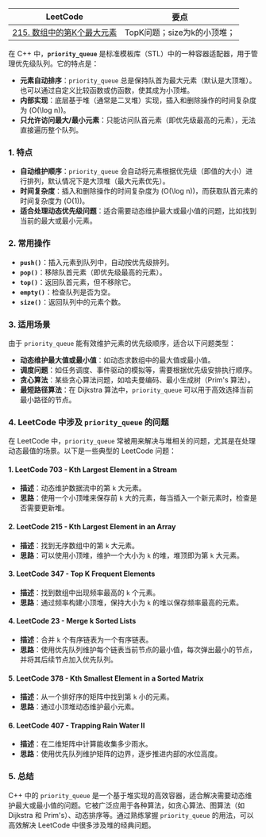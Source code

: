 |LeetCode|要点|
|--------------------------------|--------------------------------|
|[215. 数组中的第K个最大元素][github-leetcode-0215]|TopK问题；size为k的小顶堆；|


在 C++ 中，**`priority_queue`** 是标准模板库（STL）中的一种容器适配器，用于管理优先级队列。它的特点是：
- **元素自动排序**：`priority_queue` 总是保持队首为最大元素（默认是大顶堆）。也可以通过自定义比较函数或仿函数，使其成为小顶堆。
- **内部实现**：底层基于堆（通常是二叉堆）实现，插入和删除操作的时间复杂度为 \(O(\log n)\)。
- **只允许访问最大/最小元素**：只能访问队首元素（即优先级最高的元素），无法直接遍历整个队列。

### 1. **特点**
- **自动维护顺序**：`priority_queue` 会自动将元素根据优先级（即值的大小）进行排列，默认情况下是大顶堆（最大元素优先）。
- **时间复杂度**：插入和删除操作的时间复杂度为 \(O(\log n)\)，而获取队首元素的时间复杂度为 \(O(1)\)。
- **适合处理动态优先级问题**：适合需要动态维护最大或最小值的问题，比如找到当前的最大或最小元素。

### 2. **常用操作**
- **`push()`**：插入元素到队列中，自动按优先级排列。
- **`pop()`**：移除队首元素（即优先级最高的元素）。
- **`top()`**：返回队首元素，但不移除它。
- **`empty()`**：检查队列是否为空。
- **`size()`**：返回队列中的元素个数。

### 3. **适用场景**
由于 `priority_queue` 能有效维护元素的优先级顺序，适合以下问题类型：
- **动态维护最大值或最小值**：如动态求数组中的最大值或最小值。
- **调度问题**：如任务调度、事件驱动的模拟等，需要根据优先级安排执行顺序。
- **贪心算法**：某些贪心算法问题，如哈夫曼编码、最小生成树（Prim's 算法）。
- **最短路径算法**：在 Dijkstra 算法中，`priority_queue` 可以用于高效选择当前最小路径的节点。

### 4. **LeetCode 中涉及 `priority_queue` 的问题**
在 LeetCode 中，`priority_queue` 常被用来解决与堆相关的问题，尤其是在处理动态最值的场景。以下是一些典型的 LeetCode 问题：

#### **1. LeetCode 703 - Kth Largest Element in a Stream**
   - **描述**：动态维护数据流中的第 `k` 大元素。
   - **思路**：使用一个小顶堆来保存前 `k` 大的元素，每当插入一个新元素时，检查是否需要更新堆。

#### **2. LeetCode 215 - Kth Largest Element in an Array**
   - **描述**：找到无序数组中的第 `k` 大元素。
   - **思路**：可以使用小顶堆，维护一个大小为 `k` 的堆，堆顶即为第 `k` 大元素。

#### **3. LeetCode 347 - Top K Frequent Elements**
   - **描述**：找到数组中出现频率最高的 `k` 个元素。
   - **思路**：通过频率构建小顶堆，保持大小为 `k` 的堆以保存频率最高的元素。

#### **4. LeetCode 23 - Merge k Sorted Lists**
   - **描述**：合并 `k` 个有序链表为一个有序链表。
   - **思路**：使用优先队列维护每个链表当前节点的最小值，每次弹出最小的节点，并将其后续节点加入优先队列。

#### **5. LeetCode 378 - Kth Smallest Element in a Sorted Matrix**
   - **描述**：从一个排好序的矩阵中找到第 `k` 小的元素。
   - **思路**：通过小顶堆动态维护最小元素。

#### **6. LeetCode 407 - Trapping Rain Water II**
   - **描述**：在二维矩阵中计算能收集多少雨水。
   - **思路**：使用优先队列维护矩阵的边界，逐步推进内部的水位高度。

### 5. **总结**
C++ 中的 `priority_queue` 是一个基于堆实现的高效容器，适合解决需要动态维护最大或最小值的问题。它被广泛应用于各种算法，如贪心算法、图算法（如 Dijkstra 和 Prim's）、动态排序等。通过熟练掌握 `priority_queue` 的用法，可以高效解决 LeetCode 中很多涉及堆的经典问题。

[github-leetcode-0215]: ../../0215.%20Kth%20Largest%20Element%20in%20an%20Array/0215_findKthLargest.h
